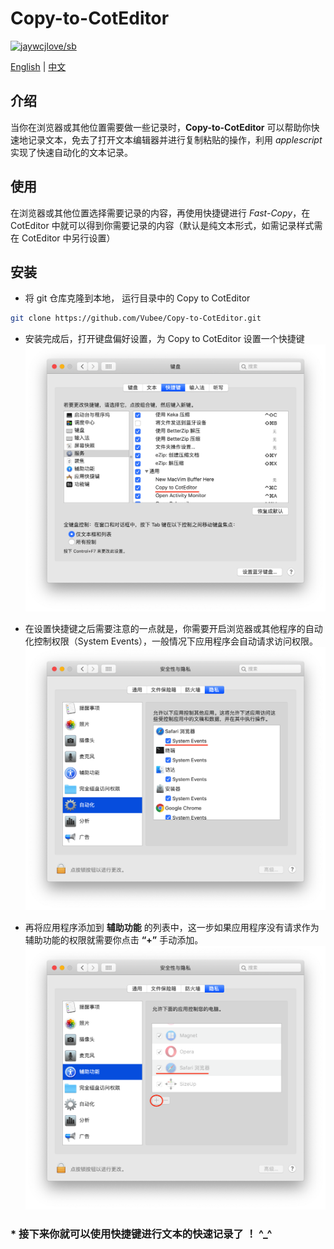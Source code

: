# Copy-to-CotEditor

[![jaywcjlove/sb](https://jaywcjlove.github.io/sb/lang/chinese.svg)](README-zh.md)

[English](README.md) | [中文](README-zh.md)

## 介绍
当你在浏览器或其他位置需要做一些记录时，**Copy-to-CotEditor** 可以帮助你快速地记录文本，免去了打开文本编辑器并进行复制粘贴的操作，利用 *applescript* 实现了快速自动化的文本记录。
## 使用
在浏览器或其他位置选择需要记录的内容，再使用快捷键进行 *Fast-Copy*，在 CotEditor 中就可以得到你需要记录的内容（默认是纯文本形式，如需记录样式需在 CotEditor 中另行设置）
## 安装
* 将 git 仓库克隆到本地， 运行目录中的 Copy to CotEditor

```sh
git clone https://github.com/Vubee/Copy-to-CotEditor.git
```
* 安装完成后，打开键盘偏好设置，为 Copy to CotEditor 设置一个快捷键
![avatar](images/key-zh.png)

* 在设置快捷键之后需要注意的一点就是，你需要开启浏览器或其他程序的自动化控制权限（System Events），一般情况下应用程序会自动请求访问权限。
![avatar](images/safe-zh.png)

* 再将应用程序添加到 **辅助功能** 的列表中，这一步如果应用程序没有请求作为辅助功能的权限就需要你点击 **“+”** 手动添加。
![avatar](images/help-zh.png)

### * 接下来你就可以使用快捷键进行文本的快速记录了 ！ ^_^
